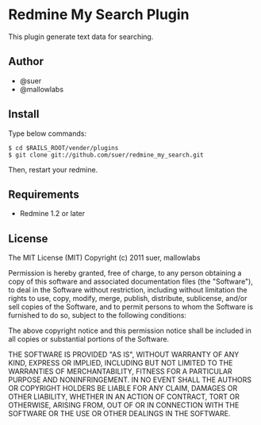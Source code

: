 Redmine My Search Plugin
====================================
This plugin generate text data for searching.

Author
------------------------------
* @suer
* @mallowlabs

Install
------------------------------
Type below commands:

    $ cd $RAILS_ROOT/vender/plugins
    $ git clone git://github.com/suer/redmine_my_search.git

Then, restart your redmine.

Requirements
------------------------------
* Redmine 1.2 or later

License
------------------------------
The MIT License (MIT)
Copyright (c) 2011 suer, mallowlabs

Permission is hereby granted, free of charge, to any person obtaining a copy of this software and associated documentation files (the "Software"), to deal in the Software without restriction, including without limitation the rights to use, copy, modify, merge, publish, distribute, sublicense, and/or sell copies of the Software, and to permit persons to whom the Software is furnished to do so, subject to the following conditions:

The above copyright notice and this permission notice shall be included in all copies or substantial portions of the Software.

THE SOFTWARE IS PROVIDED "AS IS", WITHOUT WARRANTY OF ANY KIND, EXPRESS OR IMPLIED, INCLUDING BUT NOT LIMITED TO THE WARRANTIES OF MERCHANTABILITY, FITNESS FOR A PARTICULAR PURPOSE AND NONINFRINGEMENT. IN NO EVENT SHALL THE AUTHORS OR COPYRIGHT HOLDERS BE LIABLE FOR ANY CLAIM, DAMAGES OR OTHER LIABILITY, WHETHER IN AN ACTION OF CONTRACT, TORT OR OTHERWISE, ARISING FROM, OUT OF OR IN CONNECTION WITH THE SOFTWARE OR THE USE OR OTHER DEALINGS IN THE SOFTWARE.

